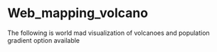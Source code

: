 # Web_mapping_volcano
The following is world mad visualization of volcanoes and population gradient option available
